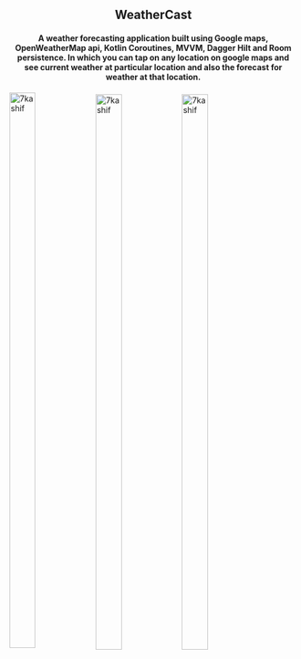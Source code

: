 <h2 align="center">WeatherCast</h2>
<h4 align="center">A weather forecasting application built using Google maps, OpenWeatherMap api, Kotlin Coroutines,
    MVVM, Dagger Hilt and Room persistence. In which you can tap on any location on google maps and see current weather
    at particular location and also the forecast for weather at that location.
</h4>

<p><img align="center"
        src="https://user-images.githubusercontent.com/59311205/155548216-42f0eca4-5a74-4b16-90db-d1954a913739.png"
        alt="7kashif" width="30%" height="50%"><img
        src="https://user-images.githubusercontent.com/59311205/155548931-0e3dd6cc-3040-44ed-91ea-810039f22fae.png7"
        alt="7kashif" width="30%" height="50%"><img
        src="https://user-images.githubusercontent.com/59311205/155548954-ffe503de-2e7b-4092-b4f0-a67c56ba5817.png"
        alt="7kashif" width="30%" height="50%">
</p>

